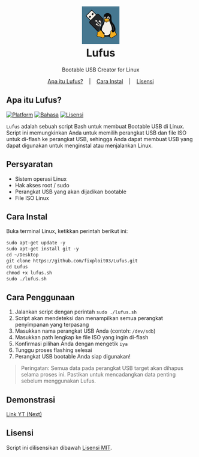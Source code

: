 <h1 align="center">
  <img src="https://github.com/fixploit03/Lufus/blob/main/lufus.png" width=100 height=100/><br>
Lufus</h1>

<p align="center">
  <span>Bootable USB Creator for Linux</span>
</p>

<p align="center">
  <a href="https://github.com/fixploit03/Lufus#apa-itu-lufus">Apa itu Lufus?</a>
  &nbsp;&nbsp;&nbsp;|&nbsp;&nbsp;&nbsp;
  <a href="https://github.com/fixploit03/Lufus#cara-instal">Cara Instal</a>
  &nbsp;&nbsp;&nbsp;|&nbsp;&nbsp;&nbsp;
  <a href="https://github.com/fixploit03/Lufus/blob/main/LICENSE">Lisensi</a>
</p>

## Apa itu Lufus?

[![Platform](https://img.shields.io/badge/Platform-Linux-yellow?logo=linux)](https://www.kernel.org/)
[![Bahasa](https://img.shields.io/badge/Bahasa-Bash-green?logo=gnu-bash)](https://www.gnu.org/software/bash/)
[![Lisensi](https://img.shields.io/badge/Lisensi-MIT-lightgreen?logo=open-source-initiative)](https://github.com/fixploit03/Lufus/blob/main/LICENSE)

`Lufus` adalah sebuah script Bash untuk membuat Bootable USB di Linux. Script ini memungkinkan Anda untuk memilih perangkat USB dan file ISO untuk di-flash ke perangkat USB, sehingga Anda dapat membuat USB yang dapat digunakan untuk menginstal atau menjalankan Linux.

## Persyaratan

- Sistem operasi Linux
- Hak akses root / sudo
- Perangkat USB yang akan dijadikan bootable
- File ISO Linux

## Cara Instal

Buka terminal Linux, ketikkan perintah berikut ini:

```
sudo apt-get update -y
sudo apt-get install git -y
cd ~/Desktop
git clone https://github.com/fixploit03/Lufus.git
cd Lufus
chmod +x lufus.sh
sudo ./lufus.sh
```

## Cara Penggunaan

1. Jalankan script dengan perintah `sudo ./lufus.sh`
2. Script akan mendeteksi dan menampilkan semua perangkat penyimpanan yang terpasang
3. Masukkan nama perangkat USB Anda (contoh: `/dev/sdb`)
4. Masukkan path lengkap ke file ISO yang ingin di-flash
5. Konfirmasi pilihan Anda dengan mengetik `iya`
6. Tunggu proses flashing selesai
7. Perangkat USB bootable Anda siap digunakan!

> Peringatan: Semua data pada perangkat USB target akan dihapus selama proses ini. Pastikan untuk mencadangkan data penting sebelum menggunakan Lufus.

## Demonstrasi

[Link YT (Next)]()

## Lisensi

Script ini dilisensikan dibawah [Lisensi MIT](https://github.com/fixploit03/Lufus/blob/main/LICENSE).
